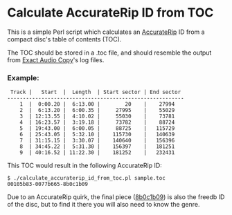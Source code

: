 # Calculate AccurateRip ID from TOC

This is a simple Perl script which calculates an [AccurateRip](http://www.accuraterip.com/) ID from a compact disc's
table of contents (TOC).

The TOC should be stored in a .toc file, and should resemble the output from
[Exact Audio Copy](http://www.exactaudiocopy.de/)'s log files.

### Example:
     Track |   Start  |  Length  | Start sector | End sector
    ---------------------------------------------------------
        1  |  0:00.20 |  6:13.00 |        20    |    27994
        2  |  6:13.20 |  6:00.35 |     27995    |    55029
        3  | 12:13.55 |  4:10.02 |     55030    |    73781
        4  | 16:23.57 |  3:19.18 |     73782    |    88724
        5  | 19:43.00 |  6:00.05 |     88725    |   115729
        6  | 25:43.05 |  5:32.10 |    115730    |   140639
        7  | 31:15.15 |  3:30.07 |    140640    |   156396
        8  | 34:45.22 |  5:31.30 |    156397    |   181251
        9  | 40:16.52 | 11:22.30 |    181252    |   232431

This TOC would result in the following AccurateRip ID:

    $ ./calculate_accuraterip_id_from_toc.pl sample.toc 
    00105b83-0077b665-8b0c1b09

Due to an AccurateRip quirk, the final piece ([8b0c1b09](http://www.freedb.org/freedb/rock/8b0c1b09)) is also the freedb
ID of the disc, but to find it there you will also need to know the genre.
